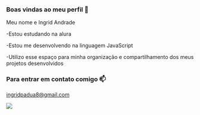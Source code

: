 ### Boas vindas ao meu perfil 👋

Meu nome e Ingrid Andrade 

-Estou estudando na alura 

-Estou me desenvolvendo na linguagem JavaScript

-Utilizo esse espaço para minha organização e compartilhamento dos meus projetos desenvolvidos 

### Para entrar em contato comigo 📫

ingridpadua8@gmail.com 

![](https://media1.tenor.com/m/OC-UkjJQsUYAAAAd/acting-pretty-blossom.gif)
